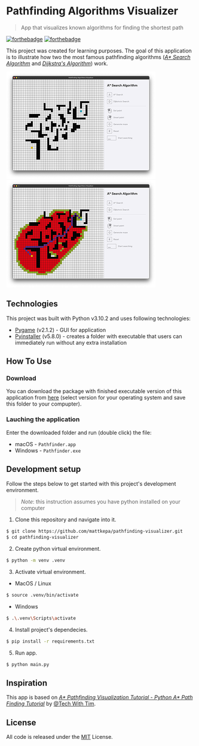 # Pathfinding Algorithms Visualizer

> App that visualizes known algorithms for finding the shortest path

[![forthebadge](https://forthebadge.com/images/badges/made-with-python.svg)](https://forthebadge.com) [![forthebadge](https://forthebadge.com/images/badges/built-with-love.svg)](https://forthebadge.com)

This project was created for learning purposes. The goal of this application is to illustrate how two the most famous pathfinding algorithms ([_A\* Search Algorithm_](https://en.wikipedia.org/wiki/A*_search_algorithm) and [_Dijkstra's Algorithm_](https://en.wikipedia.org/wiki/Dijkstra%27s_algorithm)) work.

![Fig.1 - Map](assets/screenshots/Screen_Shot_Fig1.png) ![Fig.2 - Founded path](assets/screenshots/Screen_Shot_Fig2.png)

## Technologies

This project was built with Python v3.10.2 and uses following technologies:

- [Pygame](https://www.pygame.org) (v2.1.2) - GUI for application
- [Pyinstaller](https://pyinstaller.org/en/stable/) (v5.8.0) - creates a folder with executable that users can immediately run without any extra installation

## How To Use

### Download

You can download the package with finished executable version of this application from [here](https://1drv.ms/f/s!AlGBPTpcrcFXiBwcDFlZ0KNSeGgk?e=wYobQG)
(select version for your operating system and save this folder to your compupter).

### Lauching the application

Enter the downloaded folder and run (double click) the file:

- macOS - `Pathfinder.app`
- Windows - `Pathfinder.exe`

## Development setup

Follow the steps below to get started with this project's development environment.

> _Note_: this instruction assumes you have python installed on your computer

1. Clone this repository and navigate into it.

```sh
$ git clone https://github.com/mattkepa/pathfinding-visualizer.git
$ cd pathfinding-visualizer
```

2. Create python virtual environment.

```sh
$ python -m venv .venv
```

3. Activate virtual environment.

- MacOS / Linux

```sh
$ source .venv/bin/activate
```

- Windows

```sh
$ .\.venv\Scripts\activate
```

4. Install project's dependecies.

```sh
$ pip install -r requirements.txt
```

5. Run app.

```sh
$ python main.py
```

## Inspiration

This app is based on [_A* Pathfinding Visualization Tutorial - Python A* Path Finding Tutorial_](https://www.youtube.com/watch?v=JtiK0DOeI4A) by [@Tech With Tim](https://www.youtube.com/@TechWithTim).

## License

All code is released under the [MIT](./LICENSE) License.
